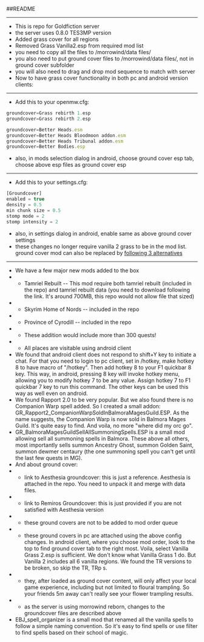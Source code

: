 ##README
***
* This is repo for Goldfiction server
* the server uses 0.8.0 TES3MP version
* Added grass cover for all regions
* Removed Grass Vanilla2.esp from required mod list
* you need to copy all the files to /morrowind/data files/
* you also need to put ground cover files to /morrowind/data files/, not in ground cover subfolder
* you will also need to drag and drop mod sequence to match with server
* Now to have grass cover functionality in both pc and android version clients:
---
* Add this to your openmw.cfg:
```js
groundcover=Grass rebirth 1.esp
groundcover=Grass rebirth 2.esp

groundcover=Better Heads.esm
groundcover=Better Heads Bloodmoon addon.esm
groundcover=Better Heads Tribunal addon.esm
groundcover=Better Bodies.esp
```
* also, in mods selection dialog in android, choose ground cover esp tab, choose above esp files as ground cover esp
---
* Add this to your settings.cfg:
```js
[Groundcover]
enabled = true
density = 0.5
min chunk size = 0.5
stomp mode = 2
stomp intensity = 2
```
* also, in settings dialog in android, enable same as above ground cover settings
* these changes no longer require vanilla 2 grass to be in the mod list. ground cover mod can also be replaced by [following 3 alternatives](https://modding-openmw.com/lists/total-overhaul/#total-overhaul-groundcover) 
***
* We have a few major new mods added to the box
* - Tamriel Rebuilt  --  This mod require both tamriel rebuilt (included in the repo) and tamriel rebuilt data (you need to download following the link. It's around 700MB, this repo would not allow file that sized)
* - Skyrim Home of Nords  --  included in the repo
* - Province of Cyrodill  --  included in the repo
* - These addition would include more than 300 quests!
* - All places are visitable using android client
* We found that android client does not respond to shift+Y key to initiate a chat. For that you need to login to pc client, set in /hotkey, make hotkey 8 to have macro of "/hotkey". Then add hotkey 8 to your F1 quickbar 8 key. This way, in android, pressing 8 key will invoke hotkey menu, allowing you to modify hotkey 7 to be any value. Assign hotkey 7 to F1 quickbar 7 key to run this command. The other keys can be used this way as well even on android.
* We found Rapport 2.0 to be very popular. But we also found there is no Companion Warp spell added. So I created a small addon: GR_Rapport2_CompanionWarpSoldInBalmoraMagesGuild.ESP. As the name suggests, the Companion Warp is now sold in Balmora Mages Guild. It's quite easy to find. And voila, no more "where did my orc go".
* GR_BalmoraMagesGuildSellAllSummoningSpells.ESP is a small mod allowing sell all summoning spells in Balmora. These above all others, most importantly sells summon Ancestry Ghost, summon Golden Saint, summon dewmer centaury (the one summoning spell you can't get until the last few quests in MG).
* And about ground cover:
* - link to Aesthesia groundcover: this is just a reference. Aesthesia is attached in the repo. You need to unpack it and merge with data files.
* - link to Remiros Groundcover: this is just provided if you are not satisfied with Aesthesia version
* - these ground covers are not to be added to mod order queue
* - these ground covers in pc are attached using the above config changes. In android client, where you choose mod order, look to the top to find ground cover tab to the right most. Voila, select Vanilla Grass 2.esp is sufficient. We don't  know what Vanilla Grass 1 do. But Vanilla 2 includes all 6 vanilla regions. We found the TR versions to be broken, so skip the TR, TRp s.
* - they, after loaded as ground cover content, will only affect your local game experience, including but not limited to floural trampling. So your friends 5m away can't really see your flower trampling results.
* - as the server is using morrowind reborn, changes to the groundcover files are described above
* EBJ_spell_organizer is a small mod that renamed all the vanilla spells to follow a simple naming convention. So it's easy to find spells or use filter to find spells based on their school of magic.


